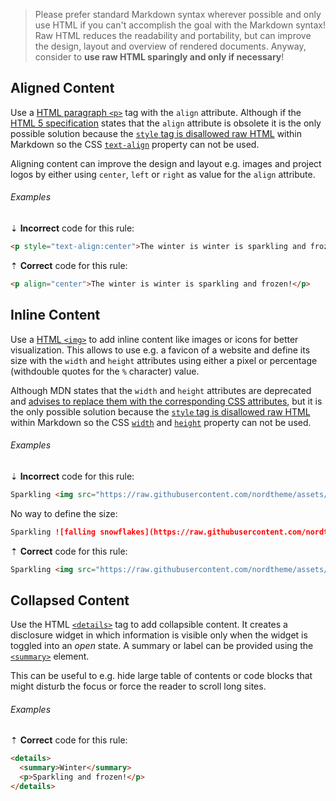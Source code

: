 > Please prefer standard Markdown syntax wherever possible and only use HTML if you can't accomplish the goal with the Markdown syntax! Raw HTML reduces the readability and portability, but can improve the design, layout and overview of rendered documents.
> Anyway, consider to **use raw HTML sparingly and only if necessary**!

## Aligned Content

Use a [HTML paragraph `<p>`][mdn-html-element-p] tag with the `align` attribute. Although if the [HTML 5 specification][w3-html5-spec-element-p] states that the `align` attribute is obsolete it is the only possible solution because the [`style` tag is disallowed raw HTML][gfm-spec-disallowed_raw_html] within Markdown so the CSS [`text-align`][mdn-css-text-align] property can not be used.

Aligning content can improve the design and layout e.g. images and project logos by either using `center`, `left` or `right` as value for the `align` attribute.

###### Examples

⇣ **Incorrect** code for this rule:

<!-- prettier-ignore-start -->

```markdown
<p style="text-align:center">The winter is winter is sparkling and frozen!</p>
```

<!-- prettier-ignore-end -->

⇡ **Correct** code for this rule:

```markdown
<p align="center">The winter is winter is sparkling and frozen!</p>
```

## Inline Content

Use a [HTML `<img>`][mdn-html-element-img] to add inline content like images or icons for better visualization. This allows to use e.g. a favicon of a website and define its size with the `width` and `height` attributes using either a pixel or percentage (withdouble quotes for the `%` character) value.

Although MDN states that the `width` and `height` attributes are deprecated and [advises to replace them with the corresponding CSS attributes][mdn-html-attributes], but it is the only possible solution because the [`style` tag is disallowed raw HTML][gfm-spec-disallowed_raw_html] within Markdown so the CSS [`width`][mdn-css-width] and [`height`][mdn-css-height] property can not be used.

###### Examples

⇣ **Incorrect** code for this rule:

<!-- prettier-ignore-start -->

```markdown
Sparkling <img src="https://raw.githubusercontent.com/nordtheme/assets/main/static/images/artworks/arctic/nature/dark/snowfall.svg?sanitize=true" style="text-align:center;width:16;height:16" /> snowflakes falling down in the winter!
```

No way to define the size:

```markdown
Sparkling ![falling snowflakes](https://raw.githubusercontent.com/nordtheme/assets/main/static/images/artworks/arctic/nature/dark/snowfall.svg?sanitize=true) snowflakes falling down in the winter!
```

<!-- prettier-ignore-end -->

⇡ **Correct** code for this rule:

```markdown
Sparkling <img src="https://raw.githubusercontent.com/nordtheme/assets/main/static/images/artworks/arctic/nature/dark/snowfall.svg?sanitize=true" width=16 height=16 align="center" /> snowflakes falling down in the winter!
```

## Collapsed Content

Use the HTML [`<details>`][mdn-html-element-details] tag to add collapsible content. It creates a disclosure widget in which information is visible only when the widget is toggled into an _open_ state. A summary or label can be provided using the [`<summary>`][mdn-html-element-summary] element.

This can be useful to e.g. hide large table of contents or code blocks that might disturb the focus or force the reader to scroll long sites.

###### Examples

⇡ **Correct** code for this rule:

```markdown
<details>
  <summary>Winter</summary>
  <p>Sparkling and frozen!</p>
</details>
```

[gfm-spec-disallowed_raw_html]: https://github.github.com/gfm/#disallowed-raw-html-extension-
[mdn-css-height]: https://developer.mozilla.org/en-US/docs/Web/CSS/height
[mdn-css-text-align]: https://developer.mozilla.org/en-US/docs/Web/CSS/text-align
[mdn-css-width]: https://developer.mozilla.org/en-US/docs/Web/CSS/width
[mdn-html-attributes]: https://developer.mozilla.org/en-US/docs/Web/HTML/Attributes
[mdn-html-element-details]: https://developer.mozilla.org/en-US/docs/Web/HTML/Element/details
[mdn-html-element-img]: https://developer.mozilla.org/en-US/docs/Web/HTML/Element/img
[mdn-html-element-p]: https://developer.mozilla.org/en-US/docs/Web/HTML/Element/p
[mdn-html-element-summary]: https://developer.mozilla.org/en-US/docs/Web/HTML/Element/summary
[w3-html5-spec-element-p]: https://www.w3.org/TR/html5/grouping-content.html#the-p-element
